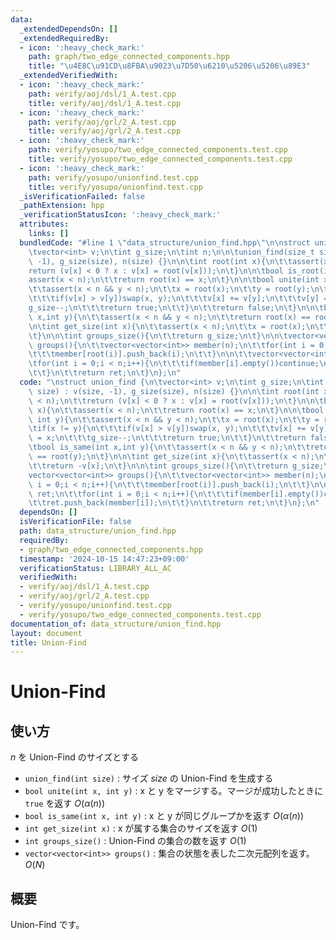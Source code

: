 ```yaml
---
data:
  _extendedDependsOn: []
  _extendedRequiredBy:
  - icon: ':heavy_check_mark:'
    path: graph/two_edge_connected_components.hpp
    title: "\u4E8C\u91CD\u8FBA\u9023\u7D50\u6210\u5206\u5206\u89E3"
  _extendedVerifiedWith:
  - icon: ':heavy_check_mark:'
    path: verify/aoj/dsl/1_A.test.cpp
    title: verify/aoj/dsl/1_A.test.cpp
  - icon: ':heavy_check_mark:'
    path: verify/aoj/grl/2_A.test.cpp
    title: verify/aoj/grl/2_A.test.cpp
  - icon: ':heavy_check_mark:'
    path: verify/yosupo/two_edge_connected_components.test.cpp
    title: verify/yosupo/two_edge_connected_components.test.cpp
  - icon: ':heavy_check_mark:'
    path: verify/yosupo/unionfind.test.cpp
    title: verify/yosupo/unionfind.test.cpp
  _isVerificationFailed: false
  _pathExtension: hpp
  _verificationStatusIcon: ':heavy_check_mark:'
  attributes:
    links: []
  bundledCode: "#line 1 \"data_structure/union_find.hpp\"\n\nstruct union_find {\n\
    \tvector<int> v;\n\tint g_size;\n\tint n;\n\n\tunion_find(size_t size) : v(size,\
    \ -1), g_size(size), n(size) {}\n\n\tint root(int x){\n\t\tassert(x < n);\n\t\t\
    return (v[x] < 0 ? x : v[x] = root(v[x]));\n\t}\n\n\tbool is_root(int x){\n\t\t\
    assert(x < n);\n\t\treturn root(x) == x;\n\t}\n\n\tbool unite(int x, int y){\n\
    \t\tassert(x < n && y < n);\n\t\tx = root(x);\n\t\ty = root(y);\n\t\tif(x != y){\n\
    \t\t\tif(v[x] > v[y])swap(x, y);\n\t\t\tv[x] += v[y];\n\t\t\tv[y] = x;\n\t\t\t\
    g_size--;\n\t\t\treturn true;\n\t\t}\n\t\treturn false;\n\t}\n\n\tbool is_same(int\
    \ x,int y){\n\t\tassert(x < n && y < n);\n\t\treturn root(x) == root(y);\n\t}\n\
    \n\tint get_size(int x){\n\t\tassert(x < n);\n\t\tx = root(x);\n\t\treturn -v[x];\n\
    \t}\n\n\tint groups_size(){\n\t\treturn g_size;\n\t}\n\n\tvector<vector<int>>\
    \ groups(){\n\t\tvector<vector<int>> member(n);\n\t\tfor(int i = 0;i < n;i++){\n\
    \t\t\tmember[root(i)].push_back(i);\n\t\t}\n\n\t\tvector<vector<int>> ret;\n\t\
    \tfor(int i = 0;i < n;i++){\n\t\t\tif(member[i].empty())continue;\n\t\t\tret.push_back(member[i]);\n\
    \t\t}\n\t\treturn ret;\n\t}\n};\n"
  code: "\nstruct union_find {\n\tvector<int> v;\n\tint g_size;\n\tint n;\n\n\tunion_find(size_t\
    \ size) : v(size, -1), g_size(size), n(size) {}\n\n\tint root(int x){\n\t\tassert(x\
    \ < n);\n\t\treturn (v[x] < 0 ? x : v[x] = root(v[x]));\n\t}\n\n\tbool is_root(int\
    \ x){\n\t\tassert(x < n);\n\t\treturn root(x) == x;\n\t}\n\n\tbool unite(int x,\
    \ int y){\n\t\tassert(x < n && y < n);\n\t\tx = root(x);\n\t\ty = root(y);\n\t\
    \tif(x != y){\n\t\t\tif(v[x] > v[y])swap(x, y);\n\t\t\tv[x] += v[y];\n\t\t\tv[y]\
    \ = x;\n\t\t\tg_size--;\n\t\t\treturn true;\n\t\t}\n\t\treturn false;\n\t}\n\n\
    \tbool is_same(int x,int y){\n\t\tassert(x < n && y < n);\n\t\treturn root(x)\
    \ == root(y);\n\t}\n\n\tint get_size(int x){\n\t\tassert(x < n);\n\t\tx = root(x);\n\
    \t\treturn -v[x];\n\t}\n\n\tint groups_size(){\n\t\treturn g_size;\n\t}\n\n\t\
    vector<vector<int>> groups(){\n\t\tvector<vector<int>> member(n);\n\t\tfor(int\
    \ i = 0;i < n;i++){\n\t\t\tmember[root(i)].push_back(i);\n\t\t}\n\n\t\tvector<vector<int>>\
    \ ret;\n\t\tfor(int i = 0;i < n;i++){\n\t\t\tif(member[i].empty())continue;\n\t\
    \t\tret.push_back(member[i]);\n\t\t}\n\t\treturn ret;\n\t}\n};\n"
  dependsOn: []
  isVerificationFile: false
  path: data_structure/union_find.hpp
  requiredBy:
  - graph/two_edge_connected_components.hpp
  timestamp: '2024-10-15 14:47:23+09:00'
  verificationStatus: LIBRARY_ALL_AC
  verifiedWith:
  - verify/aoj/dsl/1_A.test.cpp
  - verify/aoj/grl/2_A.test.cpp
  - verify/yosupo/unionfind.test.cpp
  - verify/yosupo/two_edge_connected_components.test.cpp
documentation_of: data_structure/union_find.hpp
layout: document
title: Union-Find
---
```


# Union-Find

## 使い方

$n$ を Union-Find のサイズとする

- ``union_find(int size)`` : サイズ $size$ の Union-Find を生成する
- ``bool unite(int x, int y)`` : x と y をマージする。マージが成功したときに ``true`` を返す $O(\alpha(n))$
- ``bool is_same(int x, int y)`` : x と y が同じグループかを返す $O(\alpha(n))$
- ``int get_size(int x)`` : x が属する集合のサイズを返す $O(1)$
- ``int groups_size()`` : Union-Find の集合の数を返す $O(1)$
- ``vector<vector<int>> groups()`` : 集合の状態を表した二次元配列を返す。 $O(N)$


## 概要

Union-Find です。
